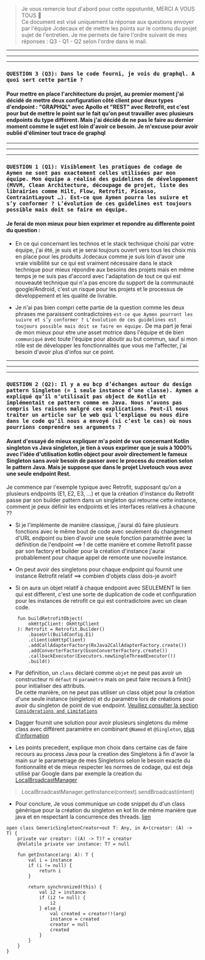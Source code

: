 > Je vous remercie tout d'abord pour cette oppotunité, MERCI A VOUS TOUS 👋  
> Ce document est visé uniquement la réponse aux questions envoyer par l'équipe Jcdecaux et de mettre les points sur le contenu du projet sujet de l'entretien. Je me permets de faire l'ordre suivant de mes réponses : Q3 - Q1 - Q2 selon l'ordre dans le mail.

---
---
---

### `QUESTION 3 (Q3): Dans le code fourni, je vois du graphql. A quoi sert cette partie ?`

#### Pour mettre en place l'architecture du projet, au premier moment j'ai décidé de mettre deux configuration côté client pour deux types d'endpoint : "GRAPHQL" avec Apollo et "REST" avec Retrofit, est c'est pour but de mettre le point sur le fait qu'on peut travailler avec plusieurs endpoints du type différent. Mais j'ai décidé de ne pas le faire au dernier moment comme le sujet est loin d'avoir ce besoin. Je m'excuse pour avoir oublié d'éliminer tout trace de graphql

---
---
---

### `QUESTION 1 (Q1): Visiblement les pratiques de codage de Aymen ne sont pas exactement celles utilisées par mon équipe. Mon équipe a réalisé des guidelines de développement (MVVM, Clean Architecture, découpage de projet, liste des librairies comme Hilt, Flow, Retrofit, Picasso, ContraintLayout …). Est-ce que Aymen pourra les suivre et s’y conformer ? L’évolution de ces guidelines est toujours possible mais doit se faire en équipe.`

#### Je ferai de mon mieux pour bien exprimer et repondre au differente point du question : 
- En ce qui concernant les technos et le stack technique choisi par votre équipe, j'ai été, je suis et je serai toujours ouvert vers tous les choix mis en place pour les produits Jcdecaux comme je suis loin d'avoir une vraie visibilité sur ce qui est vraiment nécessaire dans le stack technique pour mieux répondre aux besoins des projets mais en même temps je ne suis pas d'accord avec l'adaptation de tout ce qui est nouveauté technique qui n'a pas encore du support de la communauté google/Android, c'est un risque pour les projets et le processus de développement et les qualité de livrable.

- Je n'ai pas bien compri cette partie de la question comme les deux phrases me paraissent contradictoires `est-ce que Aymen pourront les suivre et s’y conformer ? L’évolution de ces guidelines est toujours possible mais doit se faire en équipe.` De ma part je ferai de mon mieux pour etre une asset motrice dans l'équipe et de bien `communiqué` avec toute l'équipe pour aboutir au but commun,  sauf si mon rôle est de développer les fonctionnalités que vous me l'affecter, j'ai besoin d'avoir plus d'infos sur ce point.

---
---
---

### `QUESTION 2 (Q2): Il y a eu bcp d’échanges autour du design pattern Singleton (= 1 seule instance d’une classe). Aymen a expliqué qu’il n’utilisait pas object de Kotlin et implémentait ce pattern comme en Java. Nous n’avons pas compris les raisons malgré ces explications. Peut-il nous traiter un article sur le web qui l’explique ou nous dire dans le code qu’il nous a envoyé (si c’est le cas) où nous pourrions comprendre ses arguments ?`

#### Avant d'essayé de mieux expliquer m'a point de vue concernant Kotlin singleton vs Java singleton, je tien à vous exprimer que je suis à 1000% avec l'idée d'utilisation kotlin object pour avoir directement le fameux Singleton sans avoir besoin de passer avec le process du creation selon le pattern Java. Mais je suppose que dans le projet Livetouch vous avez une seule endpoint Rest.

Je commence par l'exemple typique avec Retrofit, supposant qu'on a plusieurs endpoints (E1, E2, E3, ...) et que la création d'instance du Retrofit passe par son builder pattern dans un singleton qui retourne cette instance, comment je peux définir les endpoints et les interfaces relatives à chacune ??

- Si je l'implémente de manière classique, j'aurai dû faire plusieurs fonctions avec le même bout de code avec seulement du changement d'URL endpoint ou bien d'avoir une seule fonction paramétrée avec la définition de l'endpoint ==> ! de cette manière et comme Retrofit passe par son factory et builder pour la création d'instance j'aurai probablement pour chaque appel de remonte une nouvelle instance.

- On peut avoir des singletons pour chaque endpoint qui fournit une instance Retrofit relatif ==> combien d'objets class dois-je avoir!!

- Si on aura un objet relatif à chaque endpoint avec SEULEMENT le lien qui est different, c'est une sorte de duplication de code et configuration pour les instances de retrofit ce qui est contradictoire avec un clean code.

```
    fun buildRetrofitObject(
        okHttpClient: OkHttpClient
    ): Retrofit = Retrofit.Builder()
        .baseUrl(BuildConfig.E1)
        .client(okHttpClient)
        .addCallAdapterFactory(RxJava2CallAdapterFactory.create())
        .addConverterFactory(GsonConverterFactory.create())
        .callbackExecutor(Executors.newSingleThreadExecutor())
        .build()
```
- Par définition, un `class` déclaré comme `objet` ne peut pas avoir un constructeur ni `défaut` ni `paramètre` mais on peut faire recours à finit{} pour initialiser des attributs.  
De cette manière, on ne peut pas utiliser un class objet pour la création d'une seule instance (singleton) et du paramètre lors de créations pour avoir du singleton de point de vue endpoint. [Veuillez consulter la section `Considerations and Limitations`](https://medium.com/tompee/idiomatic-kotlin-object-and-singleton-183c3cfdbd26
)
- Dagger fournit une solution pour avoir plusieurs singletons du même class avec différent paramètre en combinant `@Named` et `@Singleton`, [plus d'information](https://stackoverflow.com/questions/50666942/dagger-2-injecting-two-retrofit-objects/52348744#52348744)

- Les points precedent, explique mon choix dans certaine cas de faire recours au process Java pour la creation des Singletons à fin d'avoir la main sur le parametrage de mes Singletons selon le besoin exacte du fontionnalité et de mieux respecter les normes de codage, qui est deja utilisé par Google dans par exemple la creation du [LocalBroadcastManager](https://developer.android.com/reference/android/support/v4/content/LocalBroadcastManager.html)
> LocalBroadcastManager.getInstance(context).sendBroadcast(intent)

- Pour conclure, Je vous communique un code snippet du d'un class générique pour la création du singleton en kot lin de même manière que java et en respectant la concurrence des threads. [lien](https://bladecoder.medium.com/kotlin-singletons-with-argument-194ef06edd9e)

```
open class GenericSingletonCreator<out T: Any, in A>(creator: (A) -> T) {
    private var creator: ((A) -> T)? = creator
    @Volatile private var instance: T? = null

    fun getInstance(arg: A): T {
        val i = instance
        if (i != null) {
            return i
        }

        return synchronized(this) {
            val i2 = instance
            if (i2 != null) {
                i2
            } else {
                val created = creator!!(arg)
                instance = created
                creator = null
                created
            }
        }
    }
}
```
